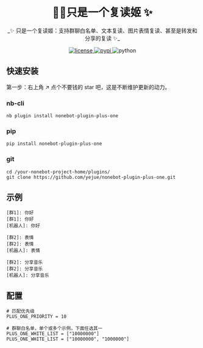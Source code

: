 
<h1 align="center">🐣🐤只是一个复读姬 ✨</h1>
<p align="center">
_✨ 只是一个复读姬：支持群聊白名单、文本复读、图片表情复读、甚至是转发和分享的复读 ✨_
</p>
<p align="center">
  <a href="https://raw.githubusercontent.com/cscs181/QQ-Github-Bot/master/LICENSE">
    <img src="https://img.shields.io/github/license/cscs181/QQ-Github-Bot.svg" alt="license">
  </a>
  <a href="https://pypi.python.org/pypi/nonebot-plugin-analysis-bilibili">
    <img src="https://img.shields.io/pypi/v/nonebot-plugin-analysis-bilibili.svg" alt="pypi">
  </a>
  <img src="https://img.shields.io/badge/python-3.8+-blue.svg" alt="python">
</p>


## 快速安装

第一步：右上角 ↗ 点个不要钱的 star 吧，这是不断维护更新的动力。

### nb-cli

```shell
nb plugin install nonebot-plugin-plus-one
```
### pip

```shell
pip install nonebot-plugin-plus-one
```

### git

```shell
cd /your-nonebot-project-home/plugins/
git clone https://github.com/yejue/nonebot-plugin-plus-one.git
```

## 示例
```text
[群1]: 你好
[群1]: 你好
[机器人]: 你好

[群2]: 表情
[群2]: 表情
[机器人]: 表情

[群2]: 分享音乐
[群2]: 分享音乐
[机器人]: 分享音乐
```

## 配置
```text
# 匹配优先级
PLUS_ONE_PRIORITY = 10

# 群聊白名单，单个或多个示例，下面任选其一
PLUS_ONE_WHITE_LIST = ["10000000"]
PLUS_ONE_WHITE_LIST = ["10000000", "1000000"]
```
